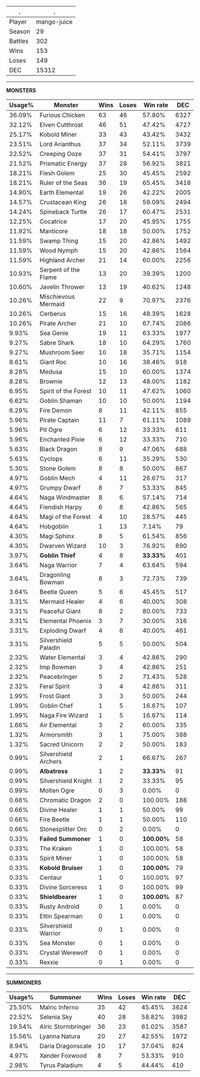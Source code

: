 .|.
|-|-
Player|mango-juice
Season|29
Battles|302
Wins|153
Loses|149
DEC|15312

---
**MONSTERS**

Usage%|Monster|Wins|Loses|Win rate|DEC|
-|-|-|-|-|-|
36.09%|Furious Chicken|63|46|57.80%|6327|
32.12%|Elven Cutthroat|46|51|47.42%|4727|
25.17%|Kobold Miner|33|43|43.42%|3432|
23.51%|Lord Arianthus|37|34|52.11%|3739|
22.52%|Creeping Ooze|37|31|54.41%|3797|
21.52%|Prismatic Energy|37|28|56.92%|3821|
18.21%|Flesh Golem|25|30|45.45%|2592|
18.21%|Ruler of the Seas|36|19|65.45%|3418|
14.90%|Earth Elemental|19|26|42.22%|2005|
14.57%|Crustacean King|26|18|59.09%|2494|
14.24%|Spineback Turtle|26|17|60.47%|2531|
12.25%|Cocatrice|17|20|45.95%|1755|
11.92%|Manticore|18|18|50.00%|1752|
11.59%|Swamp Thing|15|20|42.86%|1492|
11.59%|Wood Nymph|15|20|42.86%|1564|
11.59%|Highland Archer|21|14|60.00%|2256|
10.93%|Serpent of the Flame|13|20|39.39%|1200|
10.60%|Javelin Thrower|13|19|40.62%|1248|
10.26%|Mischievous Mermaid|22|9|70.97%|2376|
10.26%|Cerberus|15|16|48.39%|1628|
10.26%|Pirate Archer|21|10|67.74%|2086|
9.93%|Sea Genie|19|11|63.33%|1977|
9.27%|Sabre Shark|18|10|64.29%|1760|
9.27%|Mushroom Seer|10|18|35.71%|1154|
8.61%|Giant Roc|10|16|38.46%|918|
8.28%|Medusa|15|10|60.00%|1374|
8.28%|Brownie|12|13|48.00%|1182|
6.95%|Spirit of the Forest|10|11|47.62%|1060|
6.62%|Goblin Shaman|10|10|50.00%|1194|
6.29%|Fire Demon|8|11|42.11%|855|
5.96%|Pirate Captain|11|7|61.11%|1089|
5.96%|Pit Ogre|6|12|33.33%|611|
5.96%|Enchanted Pixie|6|12|33.33%|710|
5.63%|Black Dragon|8|9|47.06%|688|
5.63%|Cyclops|6|11|35.29%|530|
5.30%|Stone Golem|8|8|50.00%|867|
4.97%|Goblin Mech|4|11|26.67%|317|
4.97%|Grumpy Dwarf|8|7|53.33%|845|
4.64%|Naga Windmaster|8|6|57.14%|714|
4.64%|Fiendish Harpy|6|8|42.86%|565|
4.64%|Magi of the Forest|4|10|28.57%|445|
4.64%|Hobgoblin|1|13|7.14%|79|
4.30%|Magi Sphinx|8|5|61.54%|856|
4.30%|Dwarven Wizard|10|3|76.92%|890|
3.97%|**Goblin Thief**|4|8|**33.33%**|401|
3.64%|Naga Warrior|7|4|63.64%|594|
3.64%|Dragonling Bowman|8|3|72.73%|739|
3.64%|Beetle Queen|5|6|45.45%|517|
3.31%|Mermaid Healer|4|6|40.00%|308|
3.31%|Peaceful Giant|8|2|80.00%|733|
3.31%|Elemental Phoenix|3|7|30.00%|316|
3.31%|Exploding Dwarf|4|6|40.00%|461|
3.31%|Silvershield Paladin|5|5|50.00%|504|
2.32%|Water Elemental|3|4|42.86%|290|
2.32%|Imp Bowman|3|4|42.86%|251|
2.32%|Peacebringer|5|2|71.43%|528|
2.32%|Feral Spirit|3|4|42.86%|311|
1.99%|Frost Giant|3|3|50.00%|244|
1.99%|Goblin Chef|1|5|16.67%|107|
1.99%|Naga Fire Wizard|1|5|16.67%|114|
1.66%|Air Elemental|3|2|60.00%|335|
1.32%|Armorsmith|3|1|75.00%|388|
1.32%|Sacred Unicorn|2|2|50.00%|183|
0.99%|Silvershield Archers|2|1|66.67%|267|
0.99%|**Albatross**|1|2|**33.33%**|91|
0.99%|Silvershield Knight|1|2|33.33%|95|
0.99%|Molten Ogre|0|3|0.00%|0|
0.66%|Chromatic Dragon|2|0|100.00%|188|
0.66%|Divine Healer|1|1|50.00%|99|
0.66%|Fire Beetle|1|1|50.00%|110|
0.66%|Stonesplitter Orc|0|2|0.00%|0|
0.33%|**Failed Summoner**|1|0|**100.00%**|58|
0.33%|The Kraken|1|0|100.00%|58|
0.33%|Spirit Miner|1|0|100.00%|58|
0.33%|**Kobold Bruiser**|1|0|**100.00%**|79|
0.33%|Centaur|1|0|100.00%|97|
0.33%|Divine Sorceress|1|0|100.00%|99|
0.33%|**Shieldbearer**|1|0|**100.00%**|87|
0.33%|Rusty Android|0|1|0.00%|0|
0.33%|Ettin Spearman|0|1|0.00%|0|
0.33%|Silvershield Warrior|0|1|0.00%|0|
0.33%|Sea Monster|0|1|0.00%|0|
0.33%|Crystal Werewolf|0|1|0.00%|0|
0.33%|Rexxie|0|1|0.00%|0|

---
**SUMMONERS**

Usage%|Summoner|Wins|Loses|Win rate|DEC|
-|-|-|-|-|-|
25.50%|Malric Inferno|35|42|45.45%|3624|
22.52%|Selenia Sky|40|28|58.82%|3982|
19.54%|Alric Stormbringer|36|23|61.02%|3587|
15.56%|Lyanna Natura|20|27|42.55%|1972|
8.94%|Daria Dragonscale|10|17|37.04%|824|
4.97%|Xander Foxwood|8|7|53.33%|910|
2.98%|Tyrus Paladium|4|5|44.44%|410|
